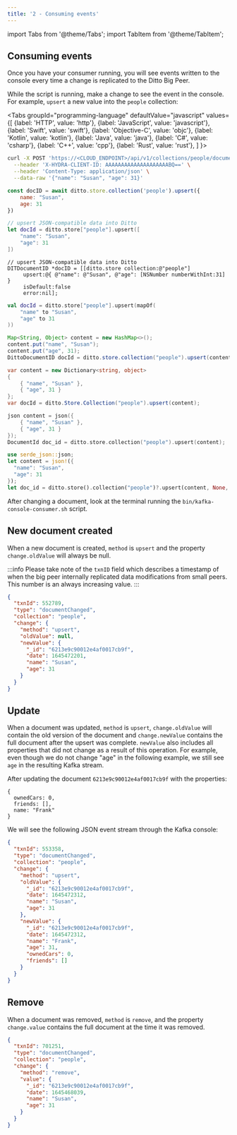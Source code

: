 ```yaml
---
title: '2 - Consuming events'
---
```


import Tabs from '@theme/Tabs';
import TabItem from '@theme/TabItem';

## Consuming events

Once you have your consumer running, you will see events written to the console every time a change is replicated to the Ditto Big Peer. 

While the script is running, make a change to see the event in the console. For example, `upsert` a new value into the `people` collection:


<Tabs
  groupId="programming-language"
  defaultValue="javascript"
  values={[
    {label: 'HTTP', value: 'http'},
    {label: 'JavaScript', value: 'javascript'},
    {label: 'Swift', value: 'swift'},
    {label: 'Objective-C', value: 'objc'},
    {label: 'Kotlin', value: 'kotlin'},
    {label: 'Java', value: 'java'},
    {label: 'C#', value: 'csharp'},
    {label: 'C++', value: 'cpp'},
    {label: 'Rust', value: 'rust'},
  ]
}>

<TabItem value="http">

  ```bash
  curl -X POST 'https://<CLOUD_ENDPOINT>/api/v1/collections/people/documents' \
    --header 'X-HYDRA-CLIENT-ID: AAAAAAAAAAAAAAAAAAAABQ==' \
    --header 'Content-Type: application/json' \
    --data-raw '{"name": "Susan", "age": 31}'
  ```

</TabItem>
<TabItem value="javascript">

```js
const docID = await ditto.store.collection('people').upsert({
    name: "Susan",
    age: 31
})
```

</TabItem>
<TabItem value="swift">

```swift
// upsert JSON-compatible data into Ditto
let docId = ditto.store["people"].upsert([
    "name": "Susan",
    "age": 31
])
```

</TabItem>
<TabItem value="objc">

```objc
// upsert JSON-compatible data into Ditto
DITDocumentID *docID = [[ditto.store collection:@"people"]
     upsert:@{ @"name": @"Susan", @"age": [NSNumber numberWithInt:31] }
     isDefault:false
     error:nil];
```

</TabItem>
<TabItem value="kotlin">

```kotlin
val docId = ditto.store["people"].upsert(mapOf(
    "name" to "Susan",
    "age" to 31
))
```

</TabItem>
<TabItem value="java">

```java
Map<String, Object> content = new HashMap<>();
content.put("name", "Susan");
content.put("age", 31);
DittoDocumentID docId = ditto.store.collection("people").upsert(content);
```

</TabItem>
<TabItem value="csharp">

```csharp
var content = new Dictionary<string, object>
{
    { "name", "Susan" },
    { "age", 31 }
};
var docId = ditto.Store.Collection("people").upsert(content);
```

</TabItem>
<TabItem value="cpp">

```cpp
json content = json({
    { "name", "Susan" },
    { "age", 31 }
});
DocumentId doc_id = ditto.store.collection("people").upsert(content);
```

</TabItem>
<TabItem value="rust">

  ```rust
  use serde_json::json;
  let content = json!({
    "name": "Susan",
    "age": 31
  });
  let doc_id = ditto.store().collection("people")?.upsert(content, None, false)?;
  ```

</TabItem>
</Tabs>


After changing a document, look at the terminal running the `bin/kafka-console-consumer.sh` script. 

## New document created

When a new document is created, `method` is `upsert` and the property `change.oldValue` will always be null.

:::info
Please take note of the `txnID` field which describes a timestamp of when the big peer internally replicated data modifications from small peers. This number is an always increasing value.
:::

```json
{
  "txnId": 552789,
  "type": "documentChanged",
  "collection": "people",
  "change": {
    "method": "upsert",
    "oldValue": null,
    "newValue": {
      "_id": "6213e9c90012e4af0017cb9f",
      "date": 1645472201,
      "name": "Susan",
      "age": 31
    }
  }
}
```


## Update

When a document was updated, `method` is `upsert`, `change.oldValue` will contain the old version of the document and `change.newValue` contains the full document after the upsert was complete. `newValue` also includes all properties that did not change as a result of this operation. For example, even though we do not change "age" in the following example, we still see `age` in the resulting Kafka stream. 

After updating the document `6213e9c90012e4af0017cb9f` with the properties:
```
{
  ownedCars: 0, 
  friends: [], 
  name: "Frank"
}
```

We will see the following JSON event stream through the Kafka console:

```json
{
  "txnId": 553358,
  "type": "documentChanged",
  "collection": "people",
  "change": {
    "method": "upsert",
    "oldValue": {
      "_id": "6213e9c90012e4af0017cb9f",
      "date": 1645472312,
      "name": "Susan",
      "age": 31
    },
    "newValue": {
      "_id": "6213e9c90012e4af0017cb9f",
      "date": 1645472312,
      "name": "Frank",
      "age": 31,
      "ownedCars": 0,
      "friends": []
    }
  }
}
```


## Remove

When a document was removed, `method` is `remove`, and the property `change.value` contains the full document at the time it was removed. 

```json
{
  "txnId": 701251,
  "type": "documentChanged",
  "collection": "people",
  "change": {
    "method": "remove",
    "value": {
      "_id": "6213e9c90012e4af0017cb9f",
      "date": 1645468039,
      "name": "Susan",
      "age": 31 
    }
  }
}
```


